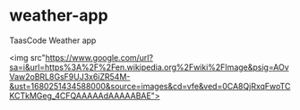 # weather-app
TaasCode Weather app

<img src"https://www.google.com/url?sa=i&url=https%3A%2F%2Fen.wikipedia.org%2Fwiki%2FImage&psig=AOvVaw2oBRL8GsF9UJ3x6iZR54M-&ust=1680251434588000&source=images&cd=vfe&ved=0CA8QjRxqFwoTCKCTkMGeg_4CFQAAAAAdAAAAABAE">
